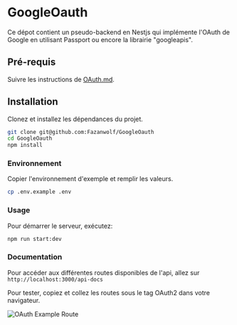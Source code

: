 # GoogleOauth

Ce dépot contient un pseudo-backend en Nestjs qui implémente l'OAuth de Google en utilisant Passport ou encore la librairie "googleapis".

## Pré-requis

Suivre les instructions de [OAuth.md](./resources/OAuth2.md).

## Installation

Clonez et installez les dépendances du projet.

```bash
git clone git@github.com:Fazanwolf/GoogleOauth
cd GoogleOauth
npm install
```

### Environnement

Copier l'environnement d'exemple et remplir les valeurs.

```bash
cp .env.example .env
```

### Usage

Pour démarrer le serveur, exécutez:

```bash
npm run start:dev
```

### Documentation

Pour accéder aux différentes routes disponibles de l'api, allez sur `http://localhost:3000/api-docs`

Pour tester, copiez et collez les routes sous le tag OAuth2 dans votre navigateur.

![OAuth Example Route](./images/example_oauth_route.png)